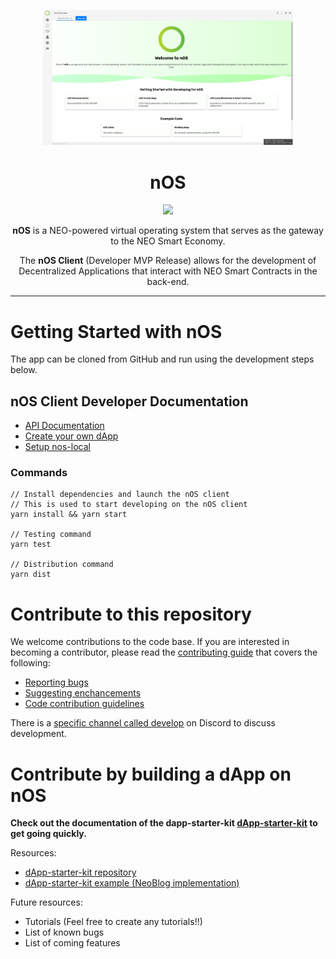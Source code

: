 <p align="center">
  <img src="./docs/screenshot.png" width="400px" />
</p>

<h1 align="center">nOS</h1>
<p align="center">
  <a href="https://greenkeeper.io/">
    <img src="https://badges.greenkeeper.io/nos/client.svg" />
  </a>
</p>
<p align="center">
  <strong>nOS</strong> is a NEO-powered virtual operating system that serves as the gateway to the NEO Smart Economy.
</p>
<p align="center">
  The <strong>nOS Client</strong> (Developer MVP Release) allows for the development of Decentralized Applications that interact with NEO Smart Contracts in the back-end.
</p>

---

# Getting Started with nOS

The app can be cloned from GitHub and run using the development steps below.

## nOS Client Developer Documentation

- [API Documentation](./docs/api.md)
- [Create your own dApp](./docs/create-your-own-dapp.md)
- [Setup nos-local](./docs/nos-local.md)


### Commands
```
// Install dependencies and launch the nOS client
// This is used to start developing on the nOS client
yarn install && yarn start

// Testing command
yarn test

// Distribution command
yarn dist
```


# Contribute to this repository

We welcome contributions to the code base. If you are interested in becoming a contributor, please read the [contributing guide](/.github/CONTRIBUTING.md) that covers the following:

- [Reporting bugs](/.github/CONTRIBUTING.md#reporting-bugs)
- [Suggesting enchancements](/.github/CONTRIBUTING.md#Suggesting-Enhancements)
- [Code contribution guidelines](/.github/CONTRIBUTING.md#Code-Contribution)


There is a [specific channel called develop](https://discord.gg/CXZb3BS) on Discord to discuss development.


# Contribute by building a dApp on nOS

**Check out the documentation of the dapp-starter-kit [dApp-starter-kit](./docs/create-your-own-dapp.md) to get going quickly.**

Resources: 

- [dApp-starter-kit repository](https://github.com/nos/create-nos-dapp)
- [dApp-starter-kit example (NeoBlog implementation)](https://github.com/nos/dapp-neoblog)

Future resources:
- Tutorials (Feel free to create any tutorials!!)
- List of known bugs
- List of coming features
